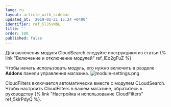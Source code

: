 ```yaml
---
lang: ru
layout: article_with_sidebar
updated_at: '2019-01-21 15:24 +0400'
identifier: ref_5lJ5vNbL
title: ''
order: 100
published: false
---
```

Для включения модуля CloudSearch следуйте инструкциям из статьи {% link "Включение и отключение модулей" ref_IEo2gFuZ %}

Чтобы начать использовать модуль, его нужно включить в разделе **Addons** панели управления магазина.
![module-settings.png]({{site.baseurl}}/attachments/ref_7qk2On7k/module-settings.png)

CloudFilters включается автоматически вместе с модулем CLoudSearch. Чтобы настроить CloudFilters в вашем магазине, обратитесь к руководству {% link "Настройка и использование CloudFilters" ref_5klrPdyQ %}.
